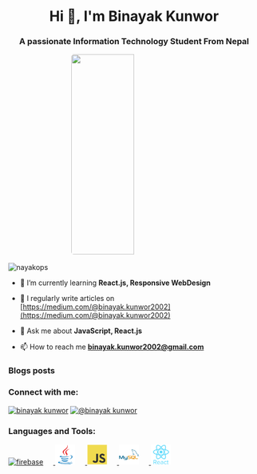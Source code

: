 <!-- https://d6f6d0kpz0gyr.cloudfront.net/uploads/images-archive/Blog/Gifs/coding.gif -->

<!DOCTYPE html>
<html lang="en">
<body>
    <h1 align="center">Hi 👋, I'm Binayak Kunwor</h1>
<h3 align="center">A passionate Information Technology Student From Nepal</h3>
<img src="https://d6f6d0kpz0gyr.cloudfront.net/uploads/images-archive/Blog/Gifs/coding.gif" alt="" width="50%" height="400px" style="border-radius: 5px; margin-left: 25%;">
<p align="left"> <img src="https://komarev.com/ghpvc/?username=nayakops&label=Profile%20views&color=0e75b6&style=flat" alt="nayakops" /> </p>

- 🌱 I’m currently learning **React.js, Responsive WebDesign**

- 📝 I regularly write articles on [https://medium.com/@binayak.kunwor2002](https://medium.com/@binayak.kunwor2002)

- 💬 Ask me about **JavaScript, React.js**

- 📫 How to reach me **binayak.kunwor2002@gmail.com**

### Blogs posts
<!-- BLOG-POST-LIST:START -->
<!-- BLOG-POST-LIST:END -->

<h3 align="left">Connect with me:</h3>
<p align="left">
<a href="https://linkedin.com/in/binayak kunwor" target="blank"><img align="center" src="https://raw.githubusercontent.com/rahuldkjain/github-profile-readme-generator/master/src/images/icons/Social/linked-in-alt.svg" alt="binayak kunwor" height="30" width="40" /></a>
<a href="https://medium.com/@binayak kunwor" target="blank"><img align="center" src="https://raw.githubusercontent.com/rahuldkjain/github-profile-readme-generator/master/src/images/icons/Social/medium.svg" alt="@binayak kunwor" height="30" width="40" /></a>
</p>

<h3 align="left">Languages and Tools:</h3>
<p align="left"> <a href="https://firebase.google.com/" target="_blank" rel="noreferrer"> <img src="https://www.vectorlogo.zone/logos/firebase/firebase-icon.svg" alt="firebase" width="40" height="40" style="margin-right:20px;"/> </a>
    <a href="https://www.java.com" target="_blank" rel="noreferrer"> <img src="https://raw.githubusercontent.com/devicons/devicon/master/icons/java/java-original.svg" alt="java" width="40" height="40" style="margin-right:20px;"/> </a>
    <a href="https://developer.mozilla.org/en-US/docs/Web/JavaScript" target="_blank" rel="noreferrer"> <img src="https://raw.githubusercontent.com/devicons/devicon/master/icons/javascript/javascript-original.svg" alt="javascript" width="40" height="40" style="margin-right:20px;"/> </a> 
    <a href="https://www.mysql.com/" target="_blank" rel="noreferrer"> <img src="https://raw.githubusercontent.com/devicons/devicon/master/icons/mysql/mysql-original-wordmark.svg" alt="mysql" width="40" height="40" style="margin-right:20px;"/> </a> 
    <a href="https://reactjs.org/" target="_blank" rel="noreferrer"> <img src="https://raw.githubusercontent.com/devicons/devicon/master/icons/react/react-original-wordmark.svg" alt="react" width="40" height="40"/> </a> </p>
</body>
</html>
